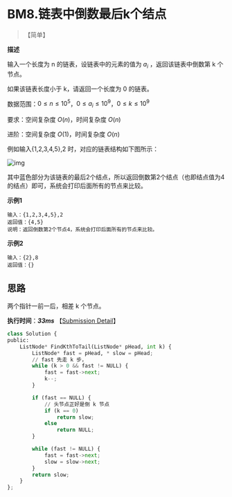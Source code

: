 # BM8.链表中倒数最后k个结点

> 【简单】

**描述**

输入一个长度为 n 的链表，设链表中的元素的值为 $a_i$ ，返回该链表中倒数第 k 个节点。

如果该链表长度小于 k，请返回一个长度为 0 的链表。

数据范围：$0 \leq n \leq 10^5$，$0 \leq a_i \leq 10^9$，$0 \leq k \leq 10^9$

要求：空间复杂度 $O(n)$，时间复杂度 $O(n)$

进阶：空间复杂度 $O(1)$，时间复杂度 $O(n)$

例如输入{1,2,3,4,5},2 时，对应的链表结构如下图所示：

![img](https://uploadfiles.nowcoder.com/images/20211105/423483716_1636084313645/5407F55227804F31F5C5D73558596F2C)

其中蓝色部分为该链表的最后2个结点，所以返回倒数第2个结点（也即结点值为4的结点）即可，系统会打印后面所有的节点来比较。

**示例1**

```
输入：{1,2,3,4,5},2
返回值：{4,5}
说明：返回倒数第2个节点4，系统会打印后面所有的节点来比较。 
```

**示例2**

```
输入：{2},8
返回值：{}
```

## 思路

两个指针一前一后，相差 k 个节点。

**执行时间**：***33ms*** 【[Submission Detail](https://www.nowcoder.com/profile/443580699/codeBookDetail?submissionId=400405891)】

```python
class Solution {
public:
    ListNode* FindKthToTail(ListNode* pHead, int k) {
        ListNode* fast = pHead, * slow = pHead;
        // fast 先走 k 步，
        while (k > 0 && fast != NULL) {
            fast = fast->next;
            k--;
        }

        if (fast == NULL) {
            // 头节点正好是倒 k 节点
            if (k == 0)
                return slow;
            else
                return NULL;
        }

        while (fast != NULL) {
            fast = fast->next;
            slow = slow->next;
        }
        return slow;
    }
};
```

